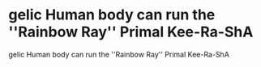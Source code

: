 # gelic Human body can run the ''Rainbow Ray'' Primal Kee-Ra-ShA

gelic Human body can run the ''Rainbow Ray'' Primal Kee-Ra-ShA